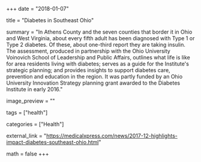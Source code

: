 +++
date = "2018-01-07"

title = "Diabetes in Southeast Ohio"

summary = "In Athens County and the seven counties that border it in Ohio and West Virginia, about every fifth adult has been diagnosed with Type 1 or Type 2 diabetes. Of these, about one-third report they are taking insulin. The assessment, produced in partnership with the Ohio University Voinovich School of Leadership and Public Affairs, outlines what life is like for area residents living with diabetes; serves as a guide for the Institute's strategic planning; and provides insights to support diabetes care, prevention and education in the region. It was partly funded by an Ohio University Innovation Strategy planning grant awarded to the Diabetes Institute in early 2016."

image_preview = ""

tags = ["health"]

categories = ["Health"]

external_link = "https://medicalxpress.com/news/2017-12-highlights-impact-diabetes-southeast-ohio.html"

math = false
+++


